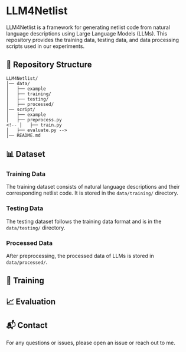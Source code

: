 # LLM4Netlist

LLM4Netlist is a framework for generating netlist code from natural language descriptions using Large Language Models (LLMs). 
This repository provides the training data, testing data, and data processing scripts used in our experiments.

## 📂 Repository Structure
```
LLM4Netlist/
│── data/
│   ├── example
│   ├── training/
│   ├── testing/
│   ├── processed/
│── script/
│   ├── example
│   ├── preprocess.py
<!-- │   ├── train.py
│   ├── evaluate.py -->
│── README.md
```

## 📊 Dataset
### Training Data
The training dataset consists of natural language descriptions and their corresponding netlist code. It is stored in the `data/training/` directory.

### Testing Data
The testing dataset follows the training data format and is in the `data/testing/` directory.

### Processed Data
After preprocessing, the processed data of LLMs is stored in `data/processed/`.

<!-- ## 🔧 Data Processing
To preprocess the dataset, run the following script:
```bash
python script/preprocess.py 
```
Similarly, for the test set:
```bash
python script/preprocess.py
``` -->

## 🚀 Training
<!-- To train the LLM4Netlist model, execute: -->
<!-- ```bash
python script/train.py 
``` -->

## 📈 Evaluation
<!-- To evaluate the trained model on the test set, run:
```bash
python script/evaluate.py 
``` -->

## 📬 Contact
For any questions or issues, please open an issue or reach out to me.

